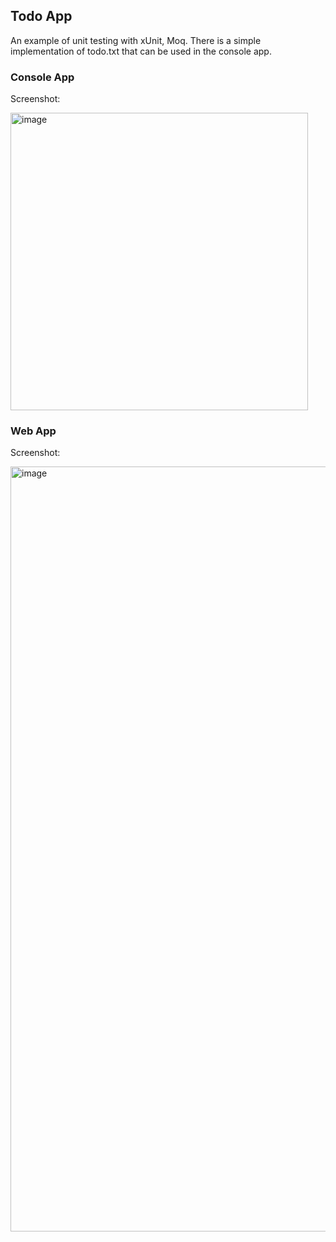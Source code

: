 ## Todo App

An example of unit testing with xUnit, Moq.
There is a simple implementation of todo.txt that can be used in the console app.

### Console App
Screenshot:

<img width="476" alt="image" src="https://user-images.githubusercontent.com/772474/164947885-cbf84505-3c1c-4194-a135-5695d6c044c6.png">

### Web App
Screenshot:

<img width="1224" alt="image" src="https://user-images.githubusercontent.com/772474/164112403-21543b22-0e23-4a07-bac6-856b695cf507.png">
